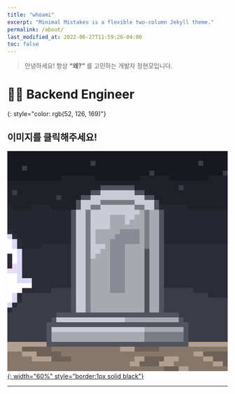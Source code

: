 ```yaml
---
title: "whoami"
excerpt: "Minimal Mistakes is a flexible two-column Jekyll theme."
permalink: /about/
last_modified_at: 2022-06-27T11:59:26-04:00
toc: false
---
```


> 안녕하세요! 항상 **“왜?”** 를 고민하는 개발자 정현모입니다.

# 🙇‍♂️ Backend Engineer
{: style="color: rgb(52, 126, 169)"}
## 이미지를 클릭해주세요!

[![notion](/assets/images/profile/ghost.gif){: width="60%" style="border:1px solid black"}](https://devblog-gusah009.notion.site/gusah009-1f41013097914875a99b6af4134bce9e)

---
<!-- 
# 🛠 Stacks
{: style="color: rgb(52, 126, 169)"}
### Backend
- Java
- Spring Boot
- Spring Data JPA
- Spring Security

### DevOps
- docker
- nginx
- ELK stack

### Etc
- C++ (Problem Solve only)
- Git, Github, Git Flow
- IntelliJ, vscode

---

# 💻 Projects
{: style="color: rgb(52, 126, 169)"}

# 🏆 Awards 수상 경력
{: style="color: rgb(52, 126, 169)"}
**코드게이트** *2022.03.01* &nbsp; &nbsp; 본선 진출 -->